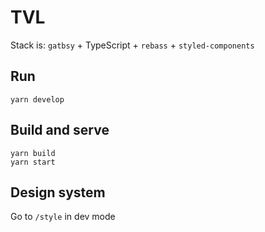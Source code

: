 # TVL

Stack is: `gatbsy` + TypeScript + `rebass` + `styled-components`

## Run

    yarn develop

## Build and serve

    yarn build
    yarn start

## Design system

Go to `/style` in dev mode
